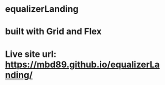 # equalizerLanding
# built with Grid and Flex
# Live site url: https://mbd89.github.io/equalizerLanding/
